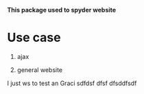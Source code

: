 **This package used to spyder website**
# Use case
1. ajax

2. general website

I just ws to test an Graci
sdfdsf dfsf dfsddfsdf